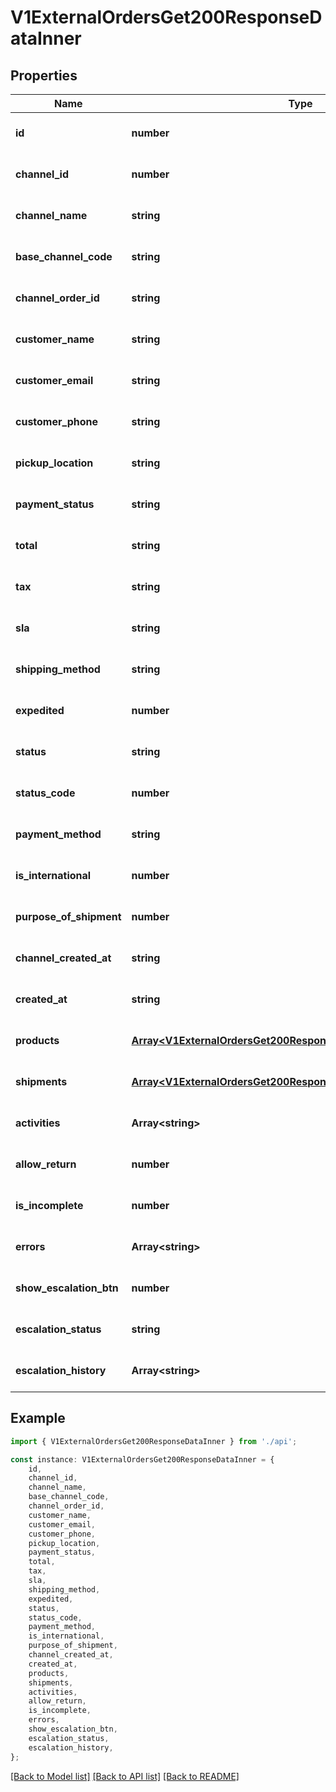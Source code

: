 # V1ExternalOrdersGet200ResponseDataInner


## Properties

Name | Type | Description | Notes
------------ | ------------- | ------------- | -------------
**id** | **number** |  | [optional] [default to undefined]
**channel_id** | **number** |  | [optional] [default to undefined]
**channel_name** | **string** |  | [optional] [default to undefined]
**base_channel_code** | **string** |  | [optional] [default to undefined]
**channel_order_id** | **string** |  | [optional] [default to undefined]
**customer_name** | **string** |  | [optional] [default to undefined]
**customer_email** | **string** |  | [optional] [default to undefined]
**customer_phone** | **string** |  | [optional] [default to undefined]
**pickup_location** | **string** |  | [optional] [default to undefined]
**payment_status** | **string** |  | [optional] [default to undefined]
**total** | **string** |  | [optional] [default to undefined]
**tax** | **string** |  | [optional] [default to undefined]
**sla** | **string** |  | [optional] [default to undefined]
**shipping_method** | **string** |  | [optional] [default to undefined]
**expedited** | **number** |  | [optional] [default to undefined]
**status** | **string** |  | [optional] [default to undefined]
**status_code** | **number** |  | [optional] [default to undefined]
**payment_method** | **string** |  | [optional] [default to undefined]
**is_international** | **number** |  | [optional] [default to undefined]
**purpose_of_shipment** | **number** |  | [optional] [default to undefined]
**channel_created_at** | **string** |  | [optional] [default to undefined]
**created_at** | **string** |  | [optional] [default to undefined]
**products** | [**Array&lt;V1ExternalOrdersGet200ResponseDataInnerProductsInner&gt;**](V1ExternalOrdersGet200ResponseDataInnerProductsInner.md) |  | [optional] [default to undefined]
**shipments** | [**Array&lt;V1ExternalOrdersGet200ResponseDataInnerShipmentsInner&gt;**](V1ExternalOrdersGet200ResponseDataInnerShipmentsInner.md) |  | [optional] [default to undefined]
**activities** | **Array&lt;string&gt;** |  | [optional] [default to undefined]
**allow_return** | **number** |  | [optional] [default to undefined]
**is_incomplete** | **number** |  | [optional] [default to undefined]
**errors** | **Array&lt;string&gt;** |  | [optional] [default to undefined]
**show_escalation_btn** | **number** |  | [optional] [default to undefined]
**escalation_status** | **string** |  | [optional] [default to undefined]
**escalation_history** | **Array&lt;string&gt;** |  | [optional] [default to undefined]

## Example

```typescript
import { V1ExternalOrdersGet200ResponseDataInner } from './api';

const instance: V1ExternalOrdersGet200ResponseDataInner = {
    id,
    channel_id,
    channel_name,
    base_channel_code,
    channel_order_id,
    customer_name,
    customer_email,
    customer_phone,
    pickup_location,
    payment_status,
    total,
    tax,
    sla,
    shipping_method,
    expedited,
    status,
    status_code,
    payment_method,
    is_international,
    purpose_of_shipment,
    channel_created_at,
    created_at,
    products,
    shipments,
    activities,
    allow_return,
    is_incomplete,
    errors,
    show_escalation_btn,
    escalation_status,
    escalation_history,
};
```

[[Back to Model list]](../README.md#documentation-for-models) [[Back to API list]](../README.md#documentation-for-api-endpoints) [[Back to README]](../README.md)
